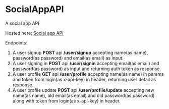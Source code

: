 # SocialAppAPI

A social app API

Hosted here: [Social app API](https://mighty-castle-97073.herokuapp.com/)

Endpoints:

1. A user signup **POST** api **/user/signup** accepting name(as name), password(as password) and email(as email) as input.
2. A user signing in **POST** api **/user/signin** accepting email(as email) and password(as password) as input and returning auth token as response.
3. A user profile **GET** api **/user/profile** accepting name(as name) in params and token from login(as x-api-key) in header, returning user detail as response.
4. A user profile update **POST** api **/user/profile/update** accepting new name(as name), old email(as email) and old password(as password) along with token from login(as x-api-key) in header.

